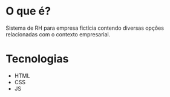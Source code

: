 # O que é?
Sistema de RH para empresa fictícia contendo diversas opções relacionadas com o contexto empresarial.

# Tecnologias
* HTML
* CSS
* JS